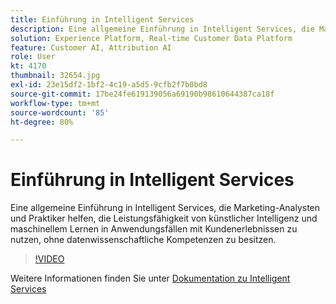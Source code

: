 ```yaml
---
title: Einführung in Intelligent Services
description: Eine allgemeine Einführung in Intelligent Services, die Marketing-Analysten und Praktiker helfen, die Leistungsfähigkeit von künstlicher Intelligenz und maschinellem Lernen in Anwendungsfällen mit Kundenerlebnissen zu nutzen, ohne datenwissenschaftliche Kompetenzen zu besitzen.
solution: Experience Platform, Real-time Customer Data Platform
feature: Customer AI, Attribution AI
role: User
kt: 4170
thumbnail: 32654.jpg
exl-id: 23e15df2-1bf2-4c19-a5d5-9cfb2f7b0bd8
source-git-commit: 17be24fe619139056a69190b98610644387ca18f
workflow-type: tm+mt
source-wordcount: '85'
ht-degree: 80%

---
```


# Einführung in Intelligent Services

Eine allgemeine Einführung in Intelligent Services, die Marketing-Analysten und Praktiker helfen, die Leistungsfähigkeit von künstlicher Intelligenz und maschinellem Lernen in Anwendungsfällen mit Kundenerlebnissen zu nutzen, ohne datenwissenschaftliche Kompetenzen zu besitzen.

>[!VIDEO](https://video.tv.adobe.com/v/32654?quality=12&learn=on)

Weitere Informationen finden Sie unter [Dokumentation zu Intelligent Services](https://experienceleague.adobe.com/docs/experience-platform/intelligent-services/home.html?lang=de)
